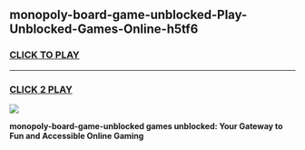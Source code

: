
## monopoly-board-game-unblocked-Play-Unblocked-Games-Online-h5tf6
<h3>
<a href="https://premium76.site?title=monopoly-board-game-unblocked&ref=24A">CLICK TO PLAY</a></h3>
<hr>

<h3>
<a href="https://premium76.site?title=monopoly-board-game-unblocked&ref=24A">CLICK 2 PLAY</a>
  
</h3>

<a href="https://premium76.site?title=monopoly-board-game-unblocked&ref=24A"><img src="https://clearcache.store/games.png"></a>


**monopoly-board-game-unblocked games unblocked: Your Gateway to Fun and Accessible Online Gaming**

